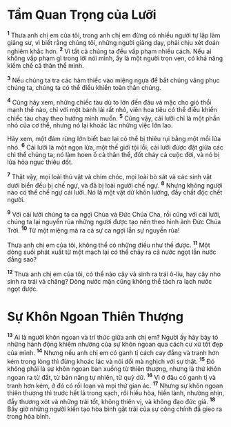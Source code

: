 # Tầm Quan Trọng của Lưỡi
<sup><b>1</b></sup> Thưa anh chị em của tôi, trong anh chị em đừng có nhiều người tự lập làm giảng sư, vì biết rằng chúng tôi, những người giảng dạy, phải chịu xét đoán nghiêm khắc hơn. <sup><b>2</b></sup> Vì tất cả chúng ta đều vấp phạm nhiều cách. Nếu ai không vấp phạm gì trong lời nói mình, ấy là một người trọn vẹn, có khả năng kiềm chế cả thân thể mình.

<sup><b>3</b></sup> Nếu chúng ta tra các hàm thiếc vào miệng ngựa để bắt chúng vâng phục chúng ta, chúng ta có thể điều khiển toàn thân chúng.

<sup><b>4</b></sup> Cũng hãy xem, những chiếc tàu dù to lớn đến đâu và mặc cho gió thổi mạnh thế nào, chỉ với một bánh lái rất nhỏ, viên hoa tiêu có thể điều khiển chiếc tàu chạy theo hướng mình muốn. <sup><b>5</b></sup> Cũng vậy, cái lưỡi chỉ là một phần nhỏ của cơ thể, nhưng nó lại khoác lác những việc lớn lao.

Hãy xem, một đám rừng lớn biết bao lại có thể bị thiêu rụi bằng một mồi lửa nhỏ. <sup><b>6</b></sup> Cái lưỡi là một ngọn lửa, một thế giới tội lỗi; cái lưỡi được đặt giữa các chi thể chúng ta; nó làm hoen ố cả thân thể, đốt cháy cả cuộc đời, và nó bị lửa hỏa ngục thiêu đốt.

<sup><b>7</b></sup> Thật vậy, mọi loài thú vật và chim chóc, mọi loài bò sát và các sinh vật dưới biển đều bị chế ngự, và đã bị loài người chế ngự. <sup><b>8</b></sup> Nhưng không người nào có thể chế ngự cái lưỡi. Nó là một vật dữ khôn lường, đầy chất độc chết người.

<sup><b>9</b></sup> Với cái lưỡi chúng ta ca ngợi Chúa và Đức Chúa Cha, rồi cũng với cái lưỡi, chúng ta lại nguyền rủa những người được tạo nên theo hình ảnh Đức Chúa Trời. <sup><b>10</b></sup> Từ một miệng mà ra cả sự ca ngợi lẫn sự nguyền rủa!

Thưa anh chị em của tôi, không thể có những điều như thế được. <sup><b>11</b></sup> Một dòng suối phát xuất từ một mạch lại có thể chảy ra cả nước ngọt lẫn nước đắng sao?

<sup><b>12</b></sup> Thưa anh chị em của tôi, có thể nào cây vả sinh ra trái ô-liu, hay cây nho sinh ra trái vả chăng? Dòng nước mặn cũng không thể tách ra lạch nước ngọt được.

# Sự Khôn Ngoan Thiên Thượng
<sup><b>13</b></sup> Ai là người khôn ngoan và trí thức giữa anh chị em? Người ấy hãy bày tỏ những hành động khiêm nhường của sự khôn ngoan qua cách cư xử tốt đẹp của mình. <sup><b>14</b></sup> Nhưng nếu anh chị em có ganh tị cách cay đắng và tranh hơn kém trong lòng thì đừng khoác lác và nói dối mà nghịch với sự thật. <sup><b>15</b></sup> Đó không phải là sự khôn ngoan ban xuống từ thiên thượng, nhưng là thứ khôn ngoan ra từ đất, từ bản năng tự nhiên, từ quỷ dữ. <sup><b>16</b></sup> Vì ở đâu có ganh tị và tranh hơn kém, ở đó có rối loạn và mọi thứ gian ác. <sup><b>17</b></sup> Nhưng sự khôn ngoan thiên thượng thì trước hết là trong sạch, rồi hiếu hòa, hiền lành, nhường nhịn, đầy thương xót và những trái tốt, không thiên vị, và không đạo đức giả. <sup><b>18</b></sup> Bấy giờ những người kiến tạo hòa bình gặt trái của sự công chính đã gieo ra trong hòa bình.